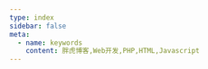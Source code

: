 ```yaml
---
type: index
sidebar: false
meta:
  - name: keywords
    content: 胖虎博客,Web开发,PHP,HTML,Javascript
---
```


